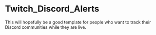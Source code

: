 # Twitch_Discord_Alerts
This will hopefully be a good template for people who want to track their Discord communities while they are live.
